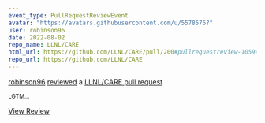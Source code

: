 ```yaml
---
event_type: PullRequestReviewEvent
avatar: "https://avatars.githubusercontent.com/u/5578576?"
user: robinson96
date: 2022-08-02
repo_name: LLNL/CARE
html_url: https://github.com/LLNL/CARE/pull/200#pullrequestreview-1059459168
repo_url: https://github.com/LLNL/CARE
---
```


<a href='https://github.com/robinson96' target='_blank'>robinson96</a> <a href='https://github.com/LLNL/CARE/pull/200#pullrequestreview-1059459168' target='_blank'>reviewed</a> a <a href='https://github.com/LLNL/CARE/pull/200' target='_blank'>LLNL/CARE pull request</a>

<small>LGTM...</small>

<a href='https://github.com/LLNL/CARE/pull/200#pullrequestreview-1059459168' target='_blank'>View Review</a>